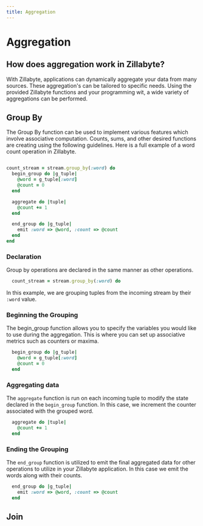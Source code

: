 ```yaml
---
title: Aggregation
---
```


# Aggregation

## How does aggregation work in Zillabyte?


With Zillabyte, applications can dynamically aggregate your data from many sources. These aggregation's can be tailored to specific needs. Using 
the provided Zillabyte functions and your programming wit, a wide variety
of aggregations can be performed.


## Group By

The Group By function can be used to implement various features which involve associative computation. Counts, sums, and other desired functions are creating using the following guidelines. Here is a full example of a word count operation in Zillabyte.




```ruby

count_stream = stream.group_by(:word) do
  begin_group do |g_tuple|
    @word = g_tuple[:word]
    @count = 0
  end

  aggregate do |tuple|
    @count += 1
  end

  end_group do |g_tuple|
    emit :word => @word, :count => @count
  end
end

```

### Declaration

Group by operations are declared in the same manner as other operations.

``` ruby
  count_stream = stream.group_by(:word) do
```

In this example, we are grouping tuples from the incoming stream by their `:word` value.


### Beginning the Grouping

The begin_group function allows you to specify the variables you would like to use during the aggregation. This is where you can set up associative metrics such as counters or maxima.

``` ruby
  begin_group do |g_tuple|
    @word = g_tuple[:word]
    @count = 0
  end
```

### Aggregating data

The `aggregate` function is run on each incoming tuple to modify the state declared in the `begin_group` function. In this case, we increment the counter associated with the grouped word.

``` ruby
  aggregate do |tuple|
    @count += 1
  end
```

### Ending the Grouping

The `end_group` function is utilized to emit the final aggregated data for other operations to utilize in your Zillabyte application. In this case 
we emit the words along with their counts.

``` ruby
  end_group do |g_tuple|
    emit :word => @word, :count => @count
  end
```



## Join












